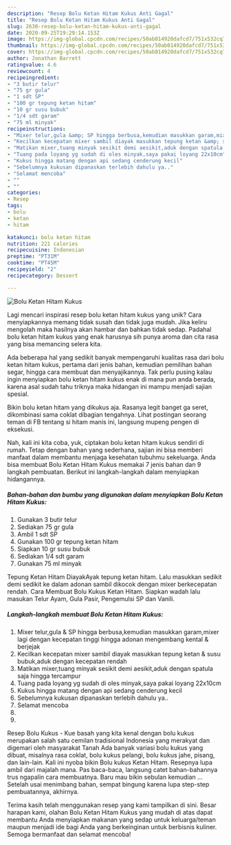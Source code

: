 ```yaml
---
description: "Resep Bolu Ketan Hitam Kukus Anti Gagal"
title: "Resep Bolu Ketan Hitam Kukus Anti Gagal"
slug: 2630-resep-bolu-ketan-hitam-kukus-anti-gagal
date: 2020-09-25T19:29:14.153Z
image: https://img-global.cpcdn.com/recipes/50ab014920dafcd7/751x532cq70/bolu-ketan-hitam-kukus-foto-resep-utama.jpg
thumbnail: https://img-global.cpcdn.com/recipes/50ab014920dafcd7/751x532cq70/bolu-ketan-hitam-kukus-foto-resep-utama.jpg
cover: https://img-global.cpcdn.com/recipes/50ab014920dafcd7/751x532cq70/bolu-ketan-hitam-kukus-foto-resep-utama.jpg
author: Jonathan Barrett
ratingvalue: 4.6
reviewcount: 4
recipeingredient:
- "3 butir telur"
- "75 gr gula"
- "1 sdt SP"
- "100 gr tepung ketan hitam"
- "10 gr susu bubuk"
- "1/4 sdt garam"
- "75 ml minyak"
recipeinstructions:
- "Mixer telur,gula &amp; SP hingga berbusa,kemudian masukkan garam,mixer lagi dengan kecepatan tinggi hingga adonan mengembang kental &amp; berjejak"
- "Kecilkan kecepatan mixer sambil diayak masukkan tepung ketan &amp; susu bubuk,aduk dengan kecepatan rendah"
- "Matikan mixer,tuang minyak sesikit demi aesikit,aduk dengan spatula saja hingga tercampur"
- "Tuang pada loyang yg sudah di oles minyak,saya pakai loyang 22x10cm"
- "Kukus hingga matang dengan api sedang cenderung kecil"
- "Sebelumnya kukusan dipanaskan terlebih dahulu ya.."
- "Selamat mencoba"
- ""
- ""
categories:
- Resep
tags:
- bolu
- ketan
- hitam

katakunci: bolu ketan hitam 
nutrition: 221 calories
recipecuisine: Indonesian
preptime: "PT31M"
cooktime: "PT45M"
recipeyield: "2"
recipecategory: Dessert

---
```



![Bolu Ketan Hitam Kukus](https://img-global.cpcdn.com/recipes/50ab014920dafcd7/751x532cq70/bolu-ketan-hitam-kukus-foto-resep-utama.jpg)

Lagi mencari inspirasi resep bolu ketan hitam kukus yang unik? Cara menyiapkannya memang tidak susah dan tidak juga mudah. Jika keliru mengolah maka hasilnya akan hambar dan bahkan tidak sedap. Padahal bolu ketan hitam kukus yang enak harusnya sih punya aroma dan cita rasa yang bisa memancing selera kita.

Ada beberapa hal yang sedikit banyak mempengaruhi kualitas rasa dari bolu ketan hitam kukus, pertama dari jenis bahan, kemudian pemilihan bahan segar, hingga cara membuat dan menyajikannya. Tak perlu pusing kalau ingin menyiapkan bolu ketan hitam kukus enak di mana pun anda berada, karena asal sudah tahu triknya maka hidangan ini mampu menjadi sajian spesial.

Bikin bolu ketan hitam yang dikukus aja. Rasanya legit banget ga seret, dikombinasi sama coklat dibagian tengahnya. Lihat postingan seorang teman di FB tentang si hitam manis ini, langsung mupeng pengen di eksekusi.


Nah, kali ini kita coba, yuk, ciptakan bolu ketan hitam kukus sendiri di rumah. Tetap dengan bahan yang sederhana, sajian ini bisa memberi manfaat dalam membantu menjaga kesehatan tubuhmu sekeluarga. Anda bisa membuat Bolu Ketan Hitam Kukus memakai 7 jenis bahan dan 9 langkah pembuatan. Berikut ini langkah-langkah dalam menyiapkan hidangannya.

<!--inarticleads1-->

##### Bahan-bahan dan bumbu yang digunakan dalam menyiapkan Bolu Ketan Hitam Kukus:

1. Gunakan 3 butir telur
1. Sediakan 75 gr gula
1. Ambil 1 sdt SP
1. Gunakan 100 gr tepung ketan hitam
1. Siapkan 10 gr susu bubuk
1. Sediakan 1/4 sdt garam
1. Gunakan 75 ml minyak


Tepung Ketan Hitam DiayakAyak tepung ketan hitam. Lalu masukkan sedikit demi sedikit ke dalam adonan sambil dikocok dengan mixer berkecepatan rendah. Cara Membuat Bolu Kukus Ketan Hitam. Siapkan wadah lalu masukan Telur Ayam, Gula Pasir, Pengemulsi SP dan Vanili. 

<!--inarticleads2-->

##### Langkah-langkah membuat Bolu Ketan Hitam Kukus:

1. Mixer telur,gula &amp; SP hingga berbusa,kemudian masukkan garam,mixer lagi dengan kecepatan tinggi hingga adonan mengembang kental &amp; berjejak
1. Kecilkan kecepatan mixer sambil diayak masukkan tepung ketan &amp; susu bubuk,aduk dengan kecepatan rendah
1. Matikan mixer,tuang minyak sesikit demi aesikit,aduk dengan spatula saja hingga tercampur
1. Tuang pada loyang yg sudah di oles minyak,saya pakai loyang 22x10cm
1. Kukus hingga matang dengan api sedang cenderung kecil
1. Sebelumnya kukusan dipanaskan terlebih dahulu ya..
1. Selamat mencoba
1. 
1. 


Resep Bolu Kukus - Kue basah yang kita kenal dengan bolu kukus merupakan salah satu cemilan tradisional Indonesia yang merakyat dan digemari oleh masyarakat Tanah Ada banyak variasi bolu kukus yang dibuat, misalnya rasa coklat, bolu kukus pelangi, bolu kukus jahe, pisang, dan lain-lain. Kali ini nyoba bikin Bolu kukus Ketan Hitam. Resepnya lupa ambil dari majalah mana. Pas baca-baca, langsung catet bahan-bahannya trus ngapalin cara membuatnya. Baru mau bikin sebulan kemudian … Setelah usai menimbang bahan, sempat bingung karena lupa step-step pembuatannya, akhirnya. 

Terima kasih telah menggunakan resep yang kami tampilkan di sini. Besar harapan kami, olahan Bolu Ketan Hitam Kukus yang mudah di atas dapat membantu Anda menyiapkan makanan yang sedap untuk keluarga/teman maupun menjadi ide bagi Anda yang berkeinginan untuk berbisnis kuliner. Semoga bermanfaat dan selamat mencoba!
